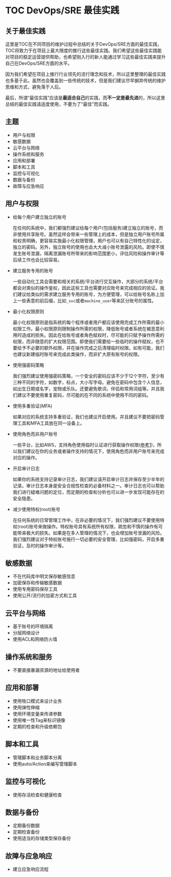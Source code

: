 # TOC DevOps/SRE 最佳实践

## 关于最佳实践

这里是TOC在不同项目的维护过程中总结的关于DevOps/SRE方面的最佳实践，TOC将致力于在项目上最大限度的推行这些最佳实践。我们希望这些最佳实践能对项目的稳定运营提供帮助，也希望刚入行的新人能通过学习这些最佳实践来提升自己在DevOps/SRE方面的水平。

因为我们希望在项目上推行行业领先的流行理念和技术，所以这里整理的最佳实践也多基于此。虽然也会覆盖到一些传统的技术，但是我们建议尽早摒弃传统的维护思维和方式，避免落于人后。

最后，所谓“最佳实践”应该是**最适合自己**的实践，而**不一定是最先进**的，所以这里总结的最佳实践请适度使用，不要为了“最佳”而实践。

## 主题

- 用户与权限
- 敏感数据
- 云平台与网络
- 操作系统和服务
- 应用和部署
- 脚本和工具
- 监控与可视化
- 数据与备份
- 故障与应急响应





## 用户与权限
- 给每个用户建立独立的账号

  在任何的系统中，我们都强烈建议给每个用户(包括服务)建立独立的账号，而非使用共享账号。虽然这样会带来一些管理上的成本，但是独立用户账号所属和权责明确，更容易实施最小化权限管理，用户也可以有自己特性化的设定，独立的密码。另外，独立账号的使用也会大大减小账号泄露的风险。即使不慎发生账号泄漏，隔离泄漏账号所带来的影响范围更小，评估风险和操作审计等后续工作也会比较容易。 

- 建立服务专用的账号

  一些自动化工具会需要和相关的系统/平台进行交互操作，大部分的系统/平台都会对类似的操作鉴权，因此这些工具也需要对应账号来完成相应的验证。我们建议给类似的需求建立服务专用的账号，为方便管理，可以给账号名称上加上一些表意的前后缀，比如`_svc`或者`machine_user`等来区分账号的属性。

- 最小化权限原则

  最小化权限原则是指系统的每个程序或者用户都应该使用完成工作所需的最小权限工作。最小权限原则限制操作所需的权限，降低账号或者系统在被恶意利用时造成的损失。因此在给账号或者角色赋权时，尽可能的只赋予操作所需的权限，而非随意的扩大权限范围。即使我们需要给一些临时的操作赋权，也不要给予不必要的额外权限，并在操作完成之后清理临时权限。如有可能，我们也建议新建临时账号来完成此类操作，而非扩大原有账号的权限。

- 使用强密码策略

  我们强烈建议使用强密码策略，一个安全的密码应该不少于12个字符，至少有三种不同的字符，如数字，标点，大小写字母。避免在密码中包含个人信息，如出生日期或名字，宠物或乐队。还要避免歌词，伴侣和常用词组等。并且我们建议不要使用重复密码，尽可能的在不同的系统中使用不同的密码。

- 使用多重验证(MFA)

  如果对应的系统支持多重验证，我们也建议开启使用。并且建议不要把密码管理工具和MFA工具放在同一设备上。

- 使用角色而非用户账号

  一些平台，比如AWS，支持角色使用临时认证进行获取操作权限([参考1](https://docs.aws.amazon.com/zh_cn/general/latest/gr/aws-access-keys-best-practices.html#use-roles))，所以我们建议在你的业务或者操作支持的情况下，使用角色而非用户账号来完成对应的操作。

- 开启审计日志

  如果你的系统支持记录审计日志，我们建议请开启审计日志并保存至少半年的记录。审计日志本身是安全合规性检查的必备材料之一。审计日志也可以帮助我们进行疑难问题的定位，而定期的检查和分析也可以进一步发现可能存在的安全隐患。

- 减少使用特权(root)账号

  在任何系统的日常管理工作中，在非必要的情况下，我们强烈建议不要使用特权(root)账号来做操作。特权账号具有系统所有权限，疏忽和不慎的操作有可能带来极大的损失。如果是在多人管理的情况下，也会增加账号泄漏的风险。我们强烈建议对于特权账号施行一切必要的安全管理，比如强密码，开启多重验证，及时的操作审计等。

## 敏感数据
- 不在代码库中明文保存敏感信息
- 加密保存和传输敏感数据
- 使用专用密码保存工具
- 使用公开/流行的加密方式和工具

## 云平台与网络

- 基于账号的环境隔离
- 分层网络设计
- 使用ACL和网络防火墙

## 操作系统和服务

- 不要直接暴漏资源的地址给使用者

## 应用和部署

- 使用牲口模式来设计业务
- 使用弹性伸缩
- 使用环境变量来传递参数
- 使用唯一性Tag来标识镜像
- 定期的检查和升级依赖包

## 脚本和工具

- 管理脚本和业务脚本分离
- 使用auto/Action来编写管理脚本

## 监控与可视化

- 使用存活检查和健康检查

## 数据与备份

- 定期备份数据
- 定期检查备份
- 使用适当的存储类型保存备份

## 故障与应急响应

- 建立应急响应流程